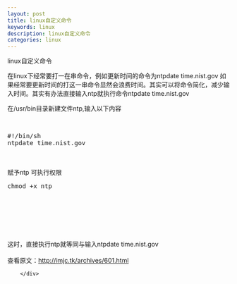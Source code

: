 ```yaml
---
layout: post
title: linux自定义命令
keywords: linux
description: linux自定义命令
categories: linux
---
```

linux自定义命令

<div id="sina_keyword_ad_area2" class="articalContent   newfont_family">
<p>在linux下经常要打一在串命令，例如更新时间的命令为ntpdate time.nist.gov 如果经常要更新时间的打这一串命令显然会浪费时间。其实可以将命令简化，减少输入时间。其实有办法直接输入ntp就执行命令ntpdate time.nist.gov</p>
<p>在/usr/bin目录新建文件ntp,输入以下内容</p>
<p>&nbsp;</p>
<div class="cnblogs_Highlighter">
<pre class="brush:objc;gutter:true;">#!/bin/sh
ntpdate time.nist.gov
</pre>
</div>
<p>　　</p>
<p>赋予ntp 可执行权限</p>
<div class="cnblogs_Highlighter">
<pre class="brush:objc;gutter:true;">chmod +x ntp
</pre>
</div>
<p>　　</p>
<p><br /><br /><br /></p>
<p>这时，直接执行ntp就等同与输入ntpdate time.nist.gov<br />
<br />
查看原文：<a href="http://imjc.tk/archives/601.html" rel="nofollow">http://imjc.tk/archives/601.html</a></p>


							
		</div>
    
